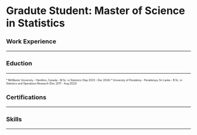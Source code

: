 # Gradute Student: Master of Science in Statistics

### Work Experience
---------

### Eduction
---------
<span style="font-size:0.5em;">
* McMaster University - Hamilton, Canada
  - M.Sc. in Statistics (Sep 2023 - Dec 2024)
* University of Peradeniy -  Peradeniya, Sri Lanka
  - B.Sc. in Statistics and Operations Research (Dec 2017 - Aug 2022)
</span>

### Certifications
---------

### Skills
---------
